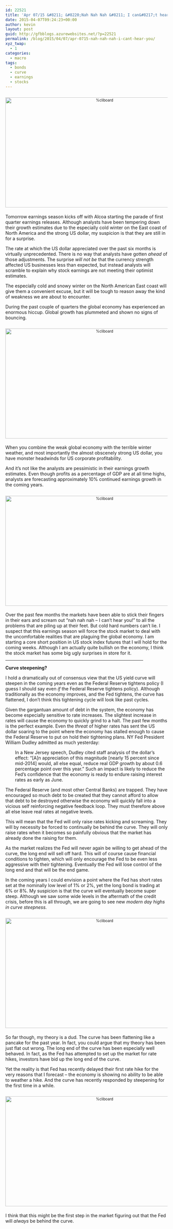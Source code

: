 ```yaml
---
id: 22521
title: 'Apr 07/15 &#8211; &#8220;Nah Nah Nah &#8211; I can&#8217;t hear you&#8221;'
date: 2015-04-07T09:24:23+00:00
author: kevin
layout: post
guid: http://gfbblogs.azurewebsites.net/?p=22521
permalink: /blog/2015/04/07/apr-0715-nah-nah-nah-i-cant-hear-you/
xyz_twap:
  - 1
categories:
  - macro
tags:
  - bonds
  - curve
  - earnings
  - stocks
---
```

<div style="width: image width px; font-size: 80%; text-align: center;">
  <a href="http://themacrotourist.com/pictures/Azure/BullApr0715.png"><img class="size-full wp-image-14271" style="padding-top: 1.0em;padding-bottom: 0.5em;" alt="%cliboard" src="http://themacrotourist.com/pictures/Azure/BullApr0715.png" width="600" height="342" /></a>
</div>

Tomorrow earnings season kicks off with Alcoa starting the parade of first quarter earnings releases. Although analysts have been tempering down their growth estimates due to the especially cold winter on the East coast of North America and the strong US dollar, my suspicion is that they are still in for a surprise. 

The rate at which the US dollar appreciated over the past six months is virtually unprecedented. There is no way that analysts have gotten _ahead_ of those adjustments. The surprise _will not be_ that the currency strength affected US businesses less than expected, but instead analysts will scramble to explain why stock earnings are not meeting their optimist estimates. 

The especially cold and snowy winter on the North American East coast will give them a convenient excuse, but it will be tough to reason away the kind of weakness we are about to encounter.

During the past couple of quarters the global economy has experienced an enormous hiccup. Global growth has plummeted and shown no signs of bouncing.

<div style="width: image width px; font-size: 80%; text-align: center;">
  <a href="http://themacrotourist.com/pictures/Azure/GDPApr0715.png"><img class="size-full wp-image-14271" style="padding-top: 1.0em;padding-bottom: 0.5em;" alt="%cliboard" src="http://themacrotourist.com/pictures/Azure/GDPApr0715.png" width="600" height="342" /></a>
</div>

When you combine the weak global economy with the terrible winter weather, and most importantly the almost obscenely strong US dollar, you have monster headwinds for US corporate profitability.

And it&#8217;s not like the analysts are pessimistic in their earnings growth estimates. Even though profits as a percentage of GDP are at all time highs, analysts are forecasting approximately 10% continued earnings growth in the coming years.

<div style="width: image width px; font-size: 80%; text-align: center;">
  <a href="http://themacrotourist.com/pictures/Azure/SPXEarningsApr0715.png"><img class="size-full wp-image-14271" style="padding-top: 1.0em;padding-bottom: 0.5em;" alt="%cliboard" src="http://themacrotourist.com/pictures/Azure/SPXEarningsApr0715.png" width="600" height="342" /></a>
</div>

Over the past few months the markets have been able to stick their fingers in their ears and scream out &#8220;nah nah nah &#8211; I can&#8217;t hear you!&#8221; to all the problems that are piling up at their feet. But cold hard numbers can&#8217;t lie. I suspect that this earnings season will force the stock market to deal with the uncomfortable realities that are plaguing the global economy. I am starting a core short position in US stock index futures that I will hold for the coming weeks. Although I am actually quite bullish on the economy, I think the stock market has some big ugly surprises in store for it.

<hr size="3" width="85%" />

**Curve steepening?**

I hold a dramatically out of consensus view that the US yield curve will steepen in the coming years even as the Federal Reserve tightens policy (I guess I should say even _if_ the Federal Reserve tightens policy). Although traditionally as the economy improves, and the Fed tightens, the curve has flattened, I don&#8217;t think this tightening cycle will look like past cycles. 

Given the gargantuan amount of debt in the system, the economy has become especially sensitive to rate increases. The slightest increase in rates will cause the economy to quickly grind to a halt. The past few months is the perfect example. Even the _threat_ of higher rates has sent the US dollar soaring to the point where the economy has stalled enough to cause the Federal Reserve to put on hold their tightening plans. NY Fed President William Dudley admitted as much yesterday:

<p style="padding-left: 30px;">
  In a New Jersey speech, Dudley cited staff analysis of the dollar’s effect: “[A]n appreciation of this magnitude [nearly 15 percent since mid-2014] would, all else equal, reduce real GDP growth by about 0.6 percentage point over this year.” Such an impact is likely to reduce the Fed&#8217;s confidence that the economy is ready to endure raising interest rates as early as June.
</p>

The Federal Reserve (and most other Central Banks) are trapped. They have encouraged so much debt to be created that they cannot afford to allow that debt to be destroyed otherwise the economy will quickly fall into a vicious self reinforcing negative feedback loop. They must therefore above all else leave real rates at negative levels. 

This will mean that the Fed will only raise rates kicking and screaming. They will by necessity be forced to continually be behind the curve. They will only raise rates when it becomes so painfully obvious that the market has already done the raising for them.

As the market realizes the Fed will never again be willing to get ahead of the curve, the long end will sell off hard. This will of course cause financial conditions to tighten, which will only encourage the Fed to be even less aggressive with their tightening. Eventually the Fed will lose control of the long end and that will be the end game. 

In the coming years I could envision a point where the Fed has short rates set at the nominally low level of 1% or 2%, yet the long bond is trading at 6% or 8%. My suspicion is that the curve will eventually become super steep. Although we saw some wide levels in the aftermath of the credit crisis, before this is all through, we are going to see new _modern day highs in curve steepness._ 

<div style="width: image width px; font-size: 80%; text-align: center;">
  <a href="http://themacrotourist.com/pictures/Azure/US230Apr0715.png"><img class="size-full wp-image-14271" style="padding-top: 1.0em;padding-bottom: 0.5em;" alt="%cliboard" src="http://themacrotourist.com/pictures/Azure/US230Apr0715.png" width="600" height="342" /></a>
</div>

So far though, my theory is a dud. The curve has been flattening like a pancake for the past year. In fact, you could argue that my theory has been just flat out wrong. The long end of the curve has been especially well behaved. In fact, as the Fed has attempted to set up the market for rate hikes, investors have bid up the long end of the curve.

Yet the reality is that Fed has recently delayed their first rate hike for the very reasons that I forecast &#8211; the economy is showing no ability to be able to weather a hike. And the curve has recently responded by steepening for the first time in a while.

<div style="width: image width px; font-size: 80%; text-align: center;">
  <a href="http://themacrotourist.com/pictures/Azure/US530Apr0715.png"><img class="size-full wp-image-14271" style="padding-top: 1.0em;padding-bottom: 0.5em;" alt="%cliboard" src="http://themacrotourist.com/pictures/Azure/US530Apr0715.png" width="600" height="342" /></a>
</div>

I think that this might be the first step in the market figuring out that the Fed will _always_ be behind the curve.
